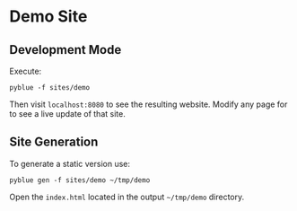 <h1>Demo Site</h1>
<h2>Development Mode</h2>
<p>Execute:</p>
<pre><code>pyblue -f sites/demo
</code></pre>
<p>Then visit <code>localhost:8080</code> to see the resulting website.
Modify any page for to see a live update of that site.</p>
<h2>Site Generation</h2>
<p>To generate a static version use:</p>
<pre><code>pyblue gen -f sites/demo ~/tmp/demo
</code></pre>
<p>Open the <code>index.html</code> located in the output <code>~/tmp/demo</code> directory.</p>